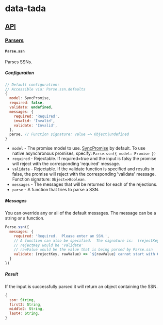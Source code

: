 # data-tada

## [API](api.md)

### [Parsers](api.parse.md)

#### `Parse.ssn`

Parses SSNs.

##### Configuration
```js
// Default configuration:
// Accessible via: Parse.ssn.defaults
{
  model: SyncPromise,
  required: false,
  validate: undefined,
  messages: {
    required: 'Required',
    invalid: 'Invalid',
    validate: 'Invalid',
  },
  parse, // Function signature: value => Object|undefined
}
```

- `model` - The promise model to use.  [SyncPromise](api.sync-promise.md) by default.  To use native asynchronous promises, specify: `Parse.ssn({ model: Promise })`
- `required` - Rejectable.  If required=true and the input is falsy the promise will reject with the corresponding 'required' message.
- `validate` - Rejectable.  If the validate function is specified and results in false, the promise will reject with the corresponding 'validate' message.  Function signature: `Object=>Boolean`.
- `messages` - The messages that will be returned for each of the rejections.
- `parse` - A function that tries to parse a SSN.

##### Messages
You can override any or all of the default messages.  The message can be a string or a function.
```js
Parse.ssn({
  messages: {
    required: 'Required.  Please enter an SSN.',
    // A function can also be specified.  The signature is:  (rejectKey, rawValue) => Any
    // rejectKey would be 'validate'
    // rawValue would be the value that is being parsed by Parse.ssn
    validate: (rejectKey, rawValue) => `${rawValue} cannot start with 666.`
  }
})
```

##### Result
If the input is successfully parsed it will return an object containing the SSN.
```js
{
  ssn: String,
  first3: String,
  middle2: String,
  last4: String,
}
```
